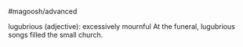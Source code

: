 #magoosh/advanced

lugubrious (adjective): excessively mournful 
At the funeral, lugubrious songs filled the small church. 
